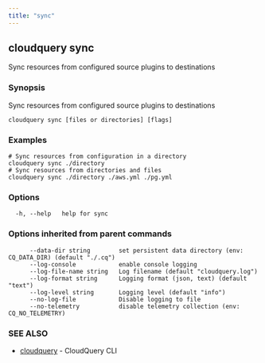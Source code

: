 ```yaml
---
title: "sync"
---
```

## cloudquery sync

Sync resources from configured source plugins to destinations

### Synopsis

Sync resources from configured source plugins to destinations

```
cloudquery sync [files or directories] [flags]
```

### Examples

```
# Sync resources from configuration in a directory
cloudquery sync ./directory
# Sync resources from directories and files
cloudquery sync ./directory ./aws.yml ./pg.yml

```

### Options

```
  -h, --help   help for sync
```

### Options inherited from parent commands

```
      --data-dir string        set persistent data directory (env: CQ_DATA_DIR) (default "./.cq")
      --log-console            enable console logging
      --log-file-name string   Log filename (default "cloudquery.log")
      --log-format string      Logging format (json, text) (default "text")
      --log-level string       Logging level (default "info")
      --no-log-file            Disable logging to file
      --no-telemetry           disable telemetry collection (env: CQ_NO_TELEMETRY)
```

### SEE ALSO

* [cloudquery](/docs/cli/commands/cloudquery)	 - CloudQuery CLI

